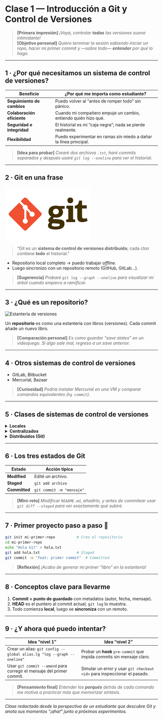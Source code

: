 # Clase 1 — Introducción a Git y Control de Versiones

> **[Primera impresión]** *¡Vaya, controlar **todas** las versiones suena intimidante!*  
> **[Objetivo personal]** *Quiero terminar la sesión sabiendo iniciar un repo, hacer mi primer commit y —sobre todo— **entender** por qué lo hago.*

---

## 1 · ¿Por qué necesitamos un sistema de control de versiones?

| Beneficio                | ¿Por qué me importa como estudiante?                                          |
|--------------------------|-------------------------------------------------------------------------------|
| **Seguimiento de cambios** | Puedo volver al “antes de romper todo” sin pánico.                           |
| **Colaboración eficiente** | Cuando mi compañero empuje un cambio, entiendo quién hizo qué.              |
| **Seguridad e integridad**| El historial es mi “caja negra”; nada se pierde realmente.                   |
| **Flexibilidad**          | Puedo experimentar en ramas sin miedo a dañar la línea principal.            |

> **[Idea para probar]** *Crearé dos archivos `.txt`, haré commits separados y después usaré `git log --oneline` para ver el historial.*

---

## 2 · Git en una frase

![Logo de Git](img\imagen_git.png)

> “Git es un **sistema de control de versiones distribuido**; cada clon contiene **todo** el historial.”

* Repositorio local completo  →  puedo trabajar *offline*.  
* Luego sincronizo con un repositorio remoto (GitHub, GitLab…).

> **[Sugerencia]** *Probaré `git log --graph --oneline` para visualizar mi árbol cuando empiece a ramificar.*

---

## 3 · ¿Qué es un repositorio?

![Estantería de versiones](ruta/a/imagen_estanteria.png)

Un **repositorio** es como una estantería con libros (versiones). Cada commit añade un nuevo libro.

> **[Comparación personal]** *Es como guardar “save states” en un videojuego. Si algo sale mal, regreso a un save anterior.*

---

## 4 · Otros sistemas de control de versiones

* GitLab, Bitbucket  
* Mercurial, Bazaar

> **[Curiosidad]** *Podría instalar Mercurial en una VM y comparar comandos equivalentes (`hg commit`).*

---

## 5 · Clases de sistemas de control de versiones

<details>
<summary><strong>Locales</strong></summary>

![Local VCS](ruta/a/imagen_local.png)

* Todo vive en **un solo equipo**.  
* Rápido, pero sin copia de seguridad central.
</details>

<details>
<summary><strong>Centralizados</strong></summary>

![Centralizado VCS](ruta/a/imagen_central.png)

* Un servidor maestro; los clientes suben/bajan cambios.  
* Si el servidor muere… adiós historial.
</details>

<details>
<summary><strong>Distribuidos (Git)</strong></summary>

![Distribuido VCS](ruta/a/imagen_distribuido.png)

* Cada desarrollador tiene el historial completo.  
* Ideal para colaborar sin conexión continua.
</details>

---

## 6 · Los tres estados de Git

| Estado       | Acción típica                   |
|--------------|---------------------------------|
| **Modified** | Edité un archivo.               |
| **Staged**   | `git add archivo`               |
| **Committed**| `git commit -m "mensaje"`       |

> **[Mini-reto]** *Modificar `README.md`, añadirlo, y antes de commitear usar `git diff --staged` para ver exactamente qué subiré.*

---

## 7 · Primer proyecto paso a paso 🚀

```bash
git init mi-primer-repo          # Crea el repositorio
cd mi-primer-repo
echo "Hola Git" > hola.txt
git add hola.txt                 # Staged
git commit -m "feat: primer commit"  # Committed
```

> **[Reflexión]** *¡Acabo de generar mi primer “libro” en la estantería!*

---

## 8 · Conceptos clave para llevarme

1. **Commit = punto de guardado** con metadatos (autor, fecha, mensaje).  
2. **HEAD** es el puntero al commit actual; `git log` lo muestra.  
3. Todo comienza **local**, luego se **sincroniza** con un remoto.

---

## 9 · ¿Y ahora qué puedo intentar?

| Idea “nivel 1”                                                     | Idea “nivel 2”                                                                  |
|-------------------------------------------------------------------|---------------------------------------------------------------------------------|
| Crear un alias: `git config --global alias.lg "log --graph --oneline"` | Probar un **hook** `pre-commit` que impida commits sin mensaje claro.          |
| Usar `git commit --amend` para corregir el mensaje del primer commit. | Simular un error y usar `git checkout <id>` para inspeccionar el pasado.       |

> **[Pensamiento final]** *Entender los **porqués** detrás de cada comando me motiva a practicar más que memorizar sintaxis.*

---

*Clase redactada desde la perspectiva de un estudiante que descubre Git y anota sus momentos “¡aha!” junto a próximos experimentos.*